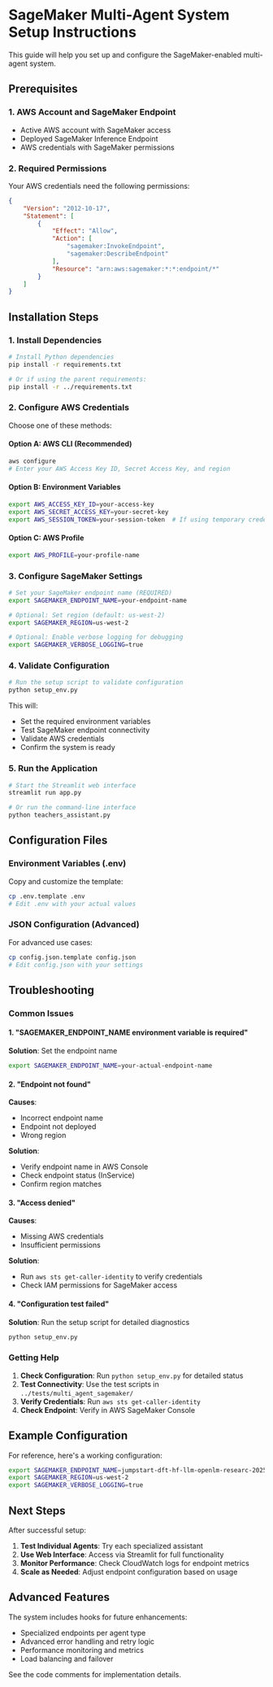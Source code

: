 # SageMaker Multi-Agent System Setup Instructions

This guide will help you set up and configure the SageMaker-enabled multi-agent system.

## Prerequisites

### 1. AWS Account and SageMaker Endpoint
- Active AWS account with SageMaker access
- Deployed SageMaker Inference Endpoint
- AWS credentials with SageMaker permissions

### 2. Required Permissions
Your AWS credentials need the following permissions:
```json
{
    "Version": "2012-10-17",
    "Statement": [
        {
            "Effect": "Allow",
            "Action": [
                "sagemaker:InvokeEndpoint",
                "sagemaker:DescribeEndpoint"
            ],
            "Resource": "arn:aws:sagemaker:*:*:endpoint/*"
        }
    ]
}
```

## Installation Steps

### 1. Install Dependencies
```bash
# Install Python dependencies
pip install -r requirements.txt

# Or if using the parent requirements:
pip install -r ../requirements.txt
```

### 2. Configure AWS Credentials
Choose one of these methods:

#### Option A: AWS CLI (Recommended)
```bash
aws configure
# Enter your AWS Access Key ID, Secret Access Key, and region
```

#### Option B: Environment Variables
```bash
export AWS_ACCESS_KEY_ID=your-access-key
export AWS_SECRET_ACCESS_KEY=your-secret-key
export AWS_SESSION_TOKEN=your-session-token  # If using temporary credentials
```

#### Option C: AWS Profile
```bash
export AWS_PROFILE=your-profile-name
```

### 3. Configure SageMaker Settings
```bash
# Set your SageMaker endpoint name (REQUIRED)
export SAGEMAKER_ENDPOINT_NAME=your-endpoint-name

# Optional: Set region (default: us-west-2)
export SAGEMAKER_REGION=us-west-2

# Optional: Enable verbose logging for debugging
export SAGEMAKER_VERBOSE_LOGGING=true
```

### 4. Validate Configuration
```bash
# Run the setup script to validate configuration
python setup_env.py
```

This will:
- Set the required environment variables
- Test SageMaker endpoint connectivity
- Validate AWS credentials
- Confirm the system is ready

### 5. Run the Application
```bash
# Start the Streamlit web interface
streamlit run app.py

# Or run the command-line interface
python teachers_assistant.py
```

## Configuration Files

### Environment Variables (.env)
Copy and customize the template:
```bash
cp .env.template .env
# Edit .env with your actual values
```

### JSON Configuration (Advanced)
For advanced use cases:
```bash
cp config.json.template config.json
# Edit config.json with your settings
```

## Troubleshooting

### Common Issues

#### 1. "SAGEMAKER_ENDPOINT_NAME environment variable is required"
**Solution**: Set the endpoint name
```bash
export SAGEMAKER_ENDPOINT_NAME=your-actual-endpoint-name
```

#### 2. "Endpoint not found"
**Causes**:
- Incorrect endpoint name
- Endpoint not deployed
- Wrong region

**Solution**: 
- Verify endpoint name in AWS Console
- Check endpoint status (InService)
- Confirm region matches

#### 3. "Access denied"
**Causes**:
- Missing AWS credentials
- Insufficient permissions

**Solution**:
- Run `aws sts get-caller-identity` to verify credentials
- Check IAM permissions for SageMaker access

#### 4. "Configuration test failed"
**Solution**: Run the setup script for detailed diagnostics
```bash
python setup_env.py
```

### Getting Help

1. **Check Configuration**: Run `python setup_env.py` for detailed status
2. **Test Connectivity**: Use the test scripts in `../tests/multi_agent_sagemaker/`
3. **Verify Credentials**: Run `aws sts get-caller-identity`
4. **Check Endpoint**: Verify in AWS SageMaker Console

## Example Configuration

For reference, here's a working configuration:
```bash
export SAGEMAKER_ENDPOINT_NAME=jumpstart-dft-hf-llm-openlm-researc-20250907-051801
export SAGEMAKER_REGION=us-west-2
export SAGEMAKER_VERBOSE_LOGGING=true
```

## Next Steps

After successful setup:
1. **Test Individual Agents**: Try each specialized assistant
2. **Use Web Interface**: Access via Streamlit for full functionality
3. **Monitor Performance**: Check CloudWatch logs for endpoint metrics
4. **Scale as Needed**: Adjust endpoint configuration based on usage

## Advanced Features

The system includes hooks for future enhancements:
- Specialized endpoints per agent type
- Advanced error handling and retry logic
- Performance monitoring and metrics
- Load balancing and failover

See the code comments for implementation details.